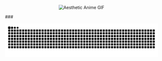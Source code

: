 <p align="center">
  <img src="https://media.giphy.com/media/LMcB8XospGZO8UQq87/giphy.gif" width="500" alt="Aesthetic Anime GIF">
</p>
###
<p align="center">
  <img src="https://raw.githubusercontent.com/im44nne/im44nne/output/snake.svg" />
</p>
